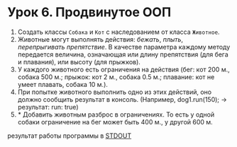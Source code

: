 # Урок 6. Продвинутое ООП
1. Создать классы `Собака` и `Кот` с наследованием от класса `Животное`.
2. Животные могут выполнять действия: *бежать*, *плыть*, *перепрыгивать препятствие*.
В качестве параметра каждому методу передается величина, означающая или длину препятствия (для бега и плавания), или высоту (для прыжков).
3. У каждого животного есть ограничения на действия
(бег: кот 200 м., собака 500 м.;
прыжок: кот 2 м., собака 0.5 м.;
плавание: кот не умеет плавать, собака 10 м.).
4. При попытке животного выполнить одно из этих действий, оно должно сообщить результат в консоль.
(Например, dog1.run(150); -> результат: run: true)
5. \* Добавить животным разброс в ограничениях. То есть у одной собаки ограничение на бег может быть 400 м., у другой 600 м.

результат работы программы в [STDOUT](STDOUT.md)

